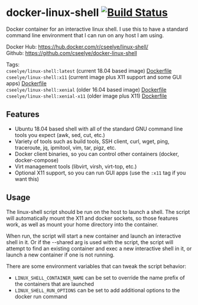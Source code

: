 # docker-linux-shell [![Build Status](https://travis-ci.org/cseelye/docker-linux-shell.svg?branch=master)](https://travis-ci.org/cseelye/docker-linux-shell)
Docker container for an interactive linux shell. I use this to have a standard command line environment that I can 
run on any host I am using.

Docker Hub: https://hub.docker.com/r/cseelye/linux-shell/  
Github: https://github.com/cseelye/docker-linux-shell

Tags:  
`cseelye/linux-shell:latest` (current 18.04 based image) [Dockerfile](https://github.com/cseelye/docker-linux-shell/blob/master/Dockerfile)  
`cseelye/linux-shell:x11` (current image plus X11 support and some GUI apps) [Dockerfile](https://github.com/cseelye/docker-linux-shell/blob/master/Dockerfile-x11)  
`cseelye/linux-shell:xenial` (older 16.04 based image) [Dockerfile](https://github.com/cseelye/docker-linux-shell/blob/xenial/Dockerfile)  
`cseelye/linux-shell:xenial-x11` (older image plus X11) [Dockerfile](https://github.com/cseelye/docker-linux-shell/blob/xenial/Dockerfile-x11)  

## Features
* Ubuntu 18.04 based shell with all of the standard GNU command line tools you expect (awk, sed, cut, etc.)
* Variety of tools such as build tools, SSH client, curl, wget, ping, traceroute, jq, ipmitool, vim, tar, pigz, etc.
* Docker client binaries, so you can control other containers (docker, docker-compose)
* Virt management tools (libvirt, virsh, virt-top, etc.)
* Optional X11 support, so you can run GUI apps (use the `:x11` tag if you want this)

## Usage
The linux-shell script should be run on the host to launch a shell. The script will automatically mount the X11 and docker sockets, so those features work, as well as mount your home directory into the container.

When run, the script will start a new container and launch an interactive shell in it. Or if the --shared arg is used with the script, the script will attempt to find an existing container and exec a new interactive shell in it, or launch a new container if one is not running.

There are some environment variables that can tweak the script behavior:
* ```LINUX_SHELL_CONTAINER_NAME``` can be set to override the name prefix of the containers that are launched
* ```LINUX_SHELL_RUN_OPTIONS``` can be set to add additional options to the docker run command
